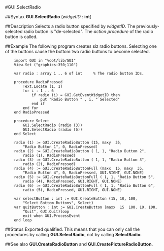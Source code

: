 
#GUI.SelectRadio

##Syntax
**GUI.SelectRadio** (*widgetID* : **int**)



##Description
Selects a radio button specified by *widgetID*. The previously-selected radio button is "de-selected". The *action procedure* of the radio button is called.



##Example
The following program creates siz radio buttons. Selecting one of the buttons cause the bottom two radio buttons to become selected.


        import GUI in "%oot/lib/GUI" 
        View.Set ("graphics:350;110") 
        
        var radio : array 1 .. 6 of int     % The radio button IDs.
        
        procedure RadioPressed
            Text.Locate (1, 1)
            for i : 1 .. 6
                if radio (i) = GUI.GetEventWidgetID then
                    put "Radio Button " , i, " Selected"
                end if
            end for
        end RadioPressed
        
        procedure Select
            GUI.SelectRadio (radio (3))
            GUI.SelectRadio (radio (6))
        end Select
        
        radio (1) := GUI.CreateRadioButton (15, maxy  35, 
            "Radio Button 1", 0, RadioPressed)
        radio (2) := GUI.CreateRadioButton ( 1, 1, "Radio Button 2", 
            radio (1), RadioPressed)
        radio (3) := GUI.CreateRadioButton ( 1, 1, "Radio Button 3",
            radio (2), RadioPressed)
        radio (4) := GUI.CreateRadioButtonFull (maxx  15, maxy  35,
            "Radio Button 4", 0, RadioPressed, GUI.RIGHT, GUI.NONE)
        radio (5) := GUI.CreateRadioButtonFull ( 1, 1, "Radio Button 5", 
            radio (4), RadioPressed, GUI.RIGHT, GUI.NONE)
        radio (6) := GUI.CreateRadioButtonFull ( 1, 1, "Radio Button 6",
            radio (5), RadioPressed, GUI.RIGHT, GUI.NONE)
        
        var selectButton : int := GUI.CreateButton (15, 10, 100, 
            "Select Bottom Buttons", Select)
        var quitButton : int := GUI.CreateButton (maxx  15  100, 10, 100,  
            "Quit", GUI.Quit)loop
            exit when GUI.ProcessEvent
        end loop
##Status
Exported qualified.
This means that you can only call the procedures by calling **GUI.SelectRadio**, not by calling **SelectRadio**.



##See also
**GUI.CreateRadioButton** and **GUI.CreatePictureRadioButton**.


